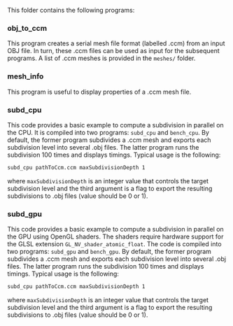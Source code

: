 This folder contains the following programs:

### obj_to_ccm
This program creates a serial mesh file format (labelled .ccm) from an input OBJ file. In turn, these .ccm files can be used as input for the subsequent programs. A list of .ccm meshes is provided in the `meshes/` folder.

### mesh_info
This program is useful to display properties of a .ccm mesh file.

### subd_cpu
This code provides a basic example to compute a subdivision in parallel on the CPU. It is compiled into two programs: `subd_cpu` and `bench_cpu`. By default, the former program subdivides a .ccm mesh and exports each subdivision level into several .obj files. The latter program runs the subdivision 100 times and displays timings. 
Typical usage is the following: 
```sh
subd_cpu pathToCcm.ccm maxSubdivisionDepth 1
```
where `maxSubdivisionDepth` is an integer value that controls the target subdivision level and 
the third argument is a flag to export the resulting subdivisions to .obj files (value should be 0 or 1).
 

### subd_gpu
This code provides a basic example to compute a subdivision in parallel on the GPU using OpenGL shaders. The shaders require hardware support for the GLSL extension `GL_NV_shader_atomic_float`. The code is compiled into two programs: `subd_gpu` and `bench_gpu`. By default, the former program subdivides a .ccm mesh and exports each subdivision level into several .obj files. The latter program runs the subdivision 100 times and displays timings. 
Typical usage is the following: 
```sh
subd_cpu pathToCcm.ccm maxSubdivisionDepth 1
```
where `maxSubdivisionDepth` is an integer value that controls the target subdivision level and 
the third argument is a flag to export the resulting subdivisions to .obj files (value should be 0 or 1).


